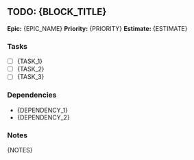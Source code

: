 ## TODO: {BLOCK_TITLE}

**Epic:** {EPIC_NAME}
**Priority:** {PRIORITY}
**Estimate:** {ESTIMATE}

### Tasks
- [ ] {TASK_1}
- [ ] {TASK_2}
- [ ] {TASK_3}

### Dependencies
- {DEPENDENCY_1}
- {DEPENDENCY_2}

### Notes
{NOTES}